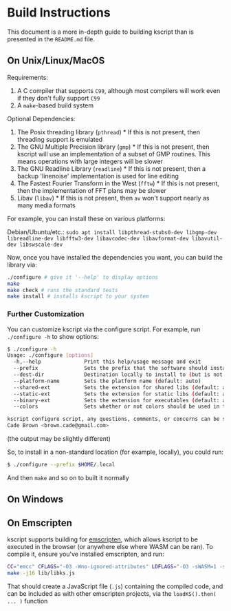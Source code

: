 # Build Instructions

This document is a more in-depth guide to building kscript than is presented in the `README.md` file.

## On Unix/Linux/MacOS

Requirements:

  1. A C compiler that supports `C99`, although most compilers will work even if they don't fully support `C99`
  2. A `make`-based build system

Optional Dependencies:

  1. The Posix threading library (`pthread`)
    * If this is not present, then threading support is emulated
  2. The GNU Multiple Precision library (`gmp`)
    * If this is not present, then kscript will use an implementation of a subset of GMP routines. This means operations with large integers will be slower
  3. The GNU Readline Library (`readline`)
    * If this is not present, then a backup 'linenoise' implementation is used for line editing
  4. The Fastest Fourier Transform in the West (`fftw`)
    * If this is not present, then the implementation of FFT plans may be slower
  5. Libav (`libav`)
    * If this is not present, then `av` won't support nearly as many media formats


For example, you can install these on various platforms:

Debian/Ubuntu/etc.: `sudo apt install libpthread-stubs0-dev libgmp-dev libreadline-dev libfftw3-dev libavcodec-dev libavformat-dev libavutil-dev libswscale-dev`

Now, once you have installed the dependencies you want, you can build the library via:

```bash
./configure # give it '--help' to display options
make
make check # runs the standard tests
make install # installs kscript to your system
```

### Further Customization

You can customize kscript via the configure script. For example, run `./configure -h` to show options:

```bash
$ ./configure -h
Usage: ./configure [options]
  -h,--help              Print this help/usage message and exit
  --prefix               Sets the prefix that the software should install to (default: /usr/local)
  --dest-dir             Destination locally to install to (but is not kept for runtime) (default: )
  --platform-name        Sets the platform name (default: auto)
  --shared-ext           Sets the extension for shared libs (default: auto) (e.g.: .so,.dll,.js)
  --static-ext           Sets the extension for static libs (default: auto) (e.g.: .a,.lib,.js)
  --binary-ext           Sets the extension for executables (default: auto) (e.g.: .exe,.js)
  --colors               Sets whether or not colors should be used in the interpreter (default: auto) (e.g.: on,off)

kscript configure script, any questions, comments, or concerns can be sent to:
Cade Brown <brown.cade@gmail.com>
```

(the output may be slightly different)

So, to install in a non-standard location (for example, locally), you could run:

```bash
$ ./configure --prefix $HOME/.local
``` 

And then `make` and so on to built it normally

## On Windows


## On Emscripten

kscript supports building for [emscripten](https://emscripten.org/), which allows kscript to be executed in the browser (or anywhere else where WASM can be ran). To compile it, ensure you've installed emscripten, and run:

```bash
CC="emcc" CFLAGS="-O3 -Wno-ignored-attributes" LDFLAGS="-O3 -sWASM=1 -sMODULARIZE=1 -sEXPORT_NAME=\"'loadKS'\" -sEXTRA_EXPORTED_RUNTIME_METHODS='[\"cwrap\", \"stringToUTF8\", \"UTF8ToString\"]'" ./configure --shared-ext .js --binary-ext .js --colors off
make -j16 lib/libks.js
```

That should create a JavaScript file (`.js`) containing the compiled code, and can be included as with other emscripten projects, via the `loadKS().then( ... )` function


